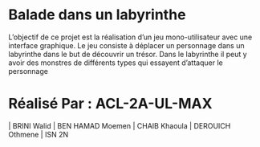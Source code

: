 
# Balade dans un labyrinthe

L’objectif de ce projet est la réalisation d’un jeu mono-utilisateur avec une interface 
graphique. Le jeu consiste à déplacer un personnage dans un labyrinthe dans le but de 
découvrir un trésor. Dans le labyrinthe il peut y avoir des monstres de différents types qui 
essayent d’attaquer le personnage

# Réalisé Par :  ACL-2A-UL-MAX
| BRINI Walid |  BEN HAMAD Moemen |  CHAIB Khaoula | DEROUICH Othmene |
ISN 2N




